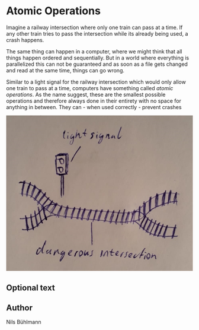 <!-- BEGIN TITLE -->
# Atomic Operations
<!-- END TITLE -->

<!-- BEGIN BODY -->
Imagine a railway intersection where only one train can pass at a time. If any other train tries to pass the intersection while its already being used, a crash happens.

The same thing can happen in a computer, where we might think that all things happen ordered and sequentially. But in a world where everything is parallelized this can not be guaranteed and as soon as a file gets changed and read at the same time, things can go wrong.

Similar to a light signal for the railway intersection which would only allow one train to pass at a time, computers have something called *atomic operations*. As the name suggest, these are the smallest possible operations and therefore always done in their entirety with no space for anything in between. They can - when used correctly - prevent crashes
<!-- END BODY -->

![Atomic Operations](../images/image-024-atomic-operations.jpeg)


## Optional text
<!-- BEGIN OPTIONAL -->
<!-- END OPTIONAL -->



## Author
<!-- BEGIN AUTHOR -->
Nils Bühlmann
<!-- END AUTHOR -->